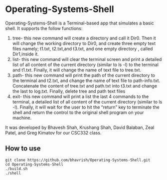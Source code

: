 # Operating-Systems-Shell

Operating-Systems-Shell is a Terminal-based app that simulates a basic shell. It supports the follow functions: 
1. tree- this new command will create a directory and call it Dir0. Then it will change the working
directory to Dir0, and create three empty text files namely; t1.txt, t2.txt,and t3.txt, and one empty
directory , called Dir1,inside it.
2. list- this new command will clear the terminal screen and print a detailed list of all content of
the current directory (similar to ls -l) to the terminal and t1.txt. Finally, it will change the name of
text file to tree.txt.
3. path- this new command will print the path of the current directory to the terminal and t2.txt,
and change the name of text file to path-info.txt. Concatenate the content of tree.txt and path.txt
into t3.txt and change the last to log.txt. Finally, delete tree and path text files
4. exit- this new command will print a list the last 4 commands to the terminal, a detailed list of all content of the current directory (similar to ls -l). Finally, it will wait for the user to hit the “return”
key to terminate the shell and return the control to the original shell program on your machine.

It was developed by Bhavesh Shah, Krushang Shah, David Balaban, Zeal Patel, and Greg Kimatov for our CSC332 class.

## How to use

```
git clone https://github.com/bhavrish/Operating-Systems-Shell.git
cd Operating-Systems-Shell
./build.sh
./shell
```

